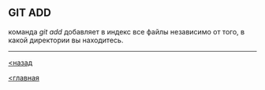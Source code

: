 ## GIT ADD

команда *git add* добавляет в индекс все файлы независимо от того, в какой директории вы находитесь.

---
[<назад](perintah.md)

[<главная](readme.md)